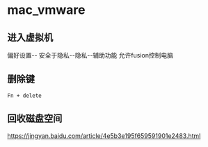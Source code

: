 # mac_vmware

## 进入虚拟机
偏好设置-- 安全于隐私--隐私--辅助功能
允许fusion控制电脑

## 删除键
`Fn + delete`

## 回收磁盘空间
https://jingyan.baidu.com/article/4e5b3e195f659591901e2483.html

